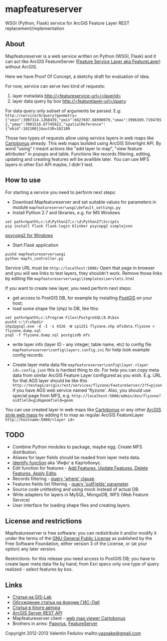 mapfeatureserver
================

WSGI (Python, Flask) service for ArcGIS Feature Layer REST replacement/implementation

## About

Mapfeatureserver is a web service written on Python (WSGI, Flask) and it can act like ArcGIS FeatureServer
([Feature Service Layer aka FeatureLayer](http://resources.arcgis.com/en/help/rest/apiref/fslayer.html))
without ArcGIS.

Here we have Proof Of Concept, a sketchy draft for evaluation of idea.

For now, service can serve two kind of requests:

1. layer metadata [http://&lt;featureservice-url&gt;/&lt;layerId&gt;](http://resources.arcgis.com/en/help/rest/apiref/fslayer.html)
2. layer data query by box [http://&lt;featurelayer-url&gt;/query](http://resources.arcgis.com/en/help/rest/apiref/fsquery.html)

For data query only subset of arguments be parsed.
E.g: `http://service/0/query?geometry={"xmin":3907314.1268439,"ymin":6927697.68990079,"xmax":3996369.71947852,"ymax":7001516.67745022,"spatialReference":{"wkid":102100}}&outSR=102100`

Those two types of requests allow using service layers in web maps like
[Cartobonus](http://www.allgis.org/cartobonus/help/)
already. This web maps  builded using ArcGIS Silverlight API.
By word "using" I meant actions like "add layer to map", "view feature attributes" in popups and table.
Functions like records filtering, editing, updating and creating features will be availible later.
You can use MFS layers in other Esri API maybe, I didn't test.

## How to use

For starting a service you need to perform next steps:
* Download Mapfeatureserver and set suitable values for parameters in module `mapfeatureserver\wsgi\default_settings.py`
* Install Python 2.7 and libraries, e.g. for MS Windows

```
set path=%path%;c:\d\Python27;c:\d\Python27\Scripts
pip install Flask flask-login blinker psycopg2 simplejson
```

[psycopg2 for Windows](http://www.stickpeople.com/projects/python/win-psycopg/)

* Start Flask application

```
pushd mapfeatureserver\wsgi
python mapfs_controller.py
```

Service URL must be
`http://localhost:5000/`
Open that page in browser and you will see links to test layers, they shouldn't work. Remove those links by editing file
`mapfeatureserver\wsgi\templates\servlets.html`

If you want to create new layer, you need perform next steps:
* get access to PostGIS DB, for example by installing [PostGIS](http://postgis.net/windows_downloads) on your host;
* load some shape file (shp) to DB, like this:

```
set path=%path%;c:\Program Files\PostgreSQL\9.0\bin
pushd c:\t\shpdir
shp2pgsql.exe -d -I -s 4326 -W cp1251 flyzone.shp mfsdata.flyzone > flyzone.dump.sql
psql -f flyzone.dump.sql postgisdb mfs
```

* write layer info (layer ID - any integer, table name, etc) to config file
`mapfeatureserver\config\layers.config.ini`
for help look example config records.

* Create layer meta data file
`mapfeatureserver\config\layer.<layer id>.config.json`
this is hardest thing to do. For help you can copy meta data from similar ArcGIS Feature Layer configured as you wish.
E.g. URL for that AGS layer should be like this
`http://testags/arcgis/rest/services/flyzone/FeatureServer/2?f=pjson`
if you have AGS web service named 'flyzone'.
Also, you should use special page from MFS, e.g.
`http://localhost:5000/admin/dsn/flyzone?oidfield=gid&geomfield=geom`

You can use created layer in web maps like [Cartobonus](http://www.allgis.org/cartobonus/help/)
or any other [ArcGIS style web maps](http://resources.arcgis.com/content/web/web-apis)
by adding it to map as regular ArcGIS FeatureLayer `http://hostname:5000/<layer id>`

## TODO

* Combine Python modules to package, maybe egg. Create MFS distribution.
* Aliases for layer fields should be readed from layer meta data.
* [Identify function](http://resources.arcgis.com/en/help/rest/apiref/identify.html) aka 'Инфо' в Картобонус.
* Edit function for features - [Add Features, Update Features, Delete Features, Apply Edits](http://resources.arcgis.com/en/help/rest/apiref/fslayer.html).
* Records filtering - [query 'where' clause](http://resources.arcgis.com/en/help/rest/apiref/fsquery.html).
* Features fields list filtering - [query 'outFields' parameter](http://resources.arcgis.com/en/help/rest/apiref/fsquery.html).
* Source code unittesting and using mock instead of actual DB.
* Write adapters for layers in MySQL, MongoDB, WFS (Web Feature Service)
* User interface for loading shape files and creating layers.

## License and restrictions

Mapfeatureserver is free software: you can redistribute it and/or modify
it under the terms of the [GNU General Public License](http://www.gnu.org/licenses/gpl.html) as published by
the Free Software Foundation, either version 3 of the License, or
(at your option) any later version.

Restrictions: for this release you need access to PostGIS DB;
you have to create layer meta data file by hand;
from Esri specs only one type of query realized - select features by box.

## Links

* [Статья на GIS-Lab](http://wiki.gis-lab.info/w/Mapfeatureserver_как_замена_ArcGIS_Server)
* [Обсуждение статьи на форуме ГИС-Лаб](http://gis-lab.info/forum/viewtopic.php?f=3&t=13731)
* [Статья в блоге автора](http://vasnake.blogspot.ru/2013/05/mapfeatureserver-poc.html)
* [ArcGIS Server REST API](http://resources.arcgis.com/en/help/rest/apiref/fslayer.html)
* Mapfeatureserver client - [web map viewer Cartobonus](http://www.allgis.org/cartobonus/help/)
* Brothers in arms: [Papyrus](http://papyrus.readthedocs.org/en/latest/), [FeatureServer](http://featureserver.org/)

Copyright 2012-2013 Valentin Fedulov
mailto:vasnake@gmail.com
